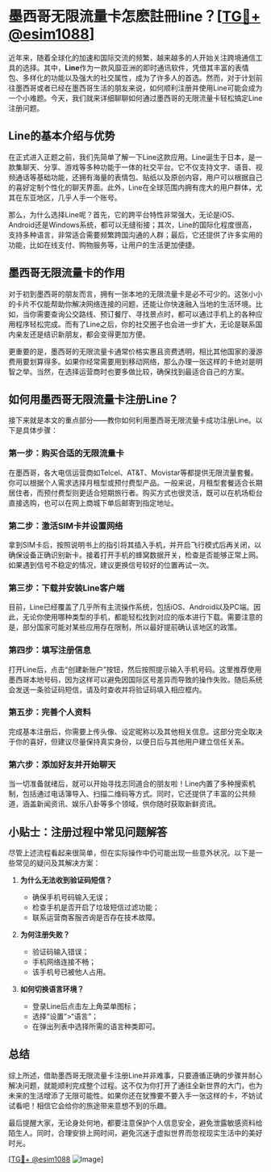 # 墨西哥无限流量卡怎麽註冊line？[[TG💪+ @esim1088](https://t.me/s/esim1088)]

近年来，随着全球化的加速和国际交流的频繁，越来越多的人开始关注跨境通信工具的选择。其中，**Line**作为一款风靡亚洲的即时通讯软件，凭借其丰富的表情包、多样化的功能以及强大的社交属性，成为了许多人的首选。然而，对于计划前往墨西哥或者已经在墨西哥生活的朋友来说，如何顺利注册并使用Line可能会成为一个小难题。今天，我们就来详细聊聊如何通过墨西哥的无限流量卡轻松搞定Line注册问题。

## Line的基本介绍与优势

在正式进入正题之前，我们先简单了解一下Line这款应用。Line诞生于日本，是一款集聊天、分享、游戏等多种功能于一体的社交平台。它不仅支持文字、语音、视频通话等基础功能，还拥有海量的表情包、贴纸以及原创内容，用户可以根据自己的喜好定制个性化的聊天界面。此外，Line在全球范围内拥有庞大的用户群体，尤其在东亚地区，几乎人手一个账号。

那么，为什么选择Line呢？首先，它的跨平台特性非常强大，无论是iOS、Android还是Windows系统，都可以无缝衔接；其次，Line的国际化程度很高，支持多种语言，非常适合需要频繁跨国沟通的人群；最后，它还提供了许多实用的功能，比如在线支付、购物服务等，让用户的生活更加便捷。

## 墨西哥无限流量卡的作用

对于初到墨西哥的朋友而言，拥有一张本地的无限流量卡是必不可少的。这张小小的卡片不仅能帮助你解决网络连接的问题，还能让你快速融入当地的生活环境。比如，当你需要查询公交路线、预订餐厅、寻找景点时，都可以通过手机上的各种应用程序轻松完成。而有了Line之后，你的社交圈子也会进一步扩大，无论是联系国内亲友还是结识新朋友，都会变得更加方便。

更重要的是，墨西哥的无限流量卡通常价格实惠且资费透明，相比其他国家的漫游费用要划算得多。如果你经常需要用到移动网络，那么办理一张这样的卡绝对是明智之举。当然，在选择运营商时也要多做比较，确保找到最适合自己的方案。

## 如何用墨西哥无限流量卡注册Line？

接下来就是本文的重点部分——教你如何利用墨西哥无限流量卡成功注册Line。以下是具体步骤：

### 第一步：购买合适的无限流量卡

在墨西哥，各大电信运营商如Telcel、AT&T、Movistar等都提供无限流量套餐。你可以根据个人需求选择月租型或预付费型产品。一般来说，月租型套餐适合长期居住者，而预付费型则更适合短期旅行者。购买方式也很灵活，既可以在机场柜台直接选购，也可以在网上商城下单后邮寄到指定地址。

### 第二步：激活SIM卡并设置网络

拿到SIM卡后，按照说明书上的指引将其插入手机，并开启飞行模式后再关闭，以确保设备正确识别新卡。接着打开手机的蜂窝数据开关，检查是否能够正常上网。如果遇到信号不稳定的情况，建议更换信号较好的位置再试一次。

### 第三步：下载并安装Line客户端

目前，Line已经覆盖了几乎所有主流操作系统，包括iOS、Android以及PC端。因此，无论你使用哪种类型的手机，都能轻松找到对应的版本进行下载。需要注意的是，部分国家可能对某些应用存在限制，所以最好提前确认该地区的政策。

### 第四步：填写注册信息

打开Line后，点击“创建新账户”按钮，然后按照提示输入手机号码。这里推荐使用墨西哥本地号码，因为这样可以避免因国际区号差异而导致的操作失败。随后系统会发送一条验证码短信，请及时查收并将验证码填入相应框内。

### 第五步：完善个人资料

完成基本注册后，你需要上传头像、设定昵称以及其他相关信息。这部分完全取决于你的喜好，但建议尽量保持真实身份，以便日后与其他用户建立信任关系。

### 第六步：添加好友并开始聊天

当一切准备就绪后，就可以开始寻找志同道合的朋友啦！Line内置了多种搜索机制，包括通过电话簿导入、扫描二维码等方式。同时，它还提供了丰富的公共频道，涵盖新闻资讯、娱乐八卦等多个领域，供你随时获取新鲜资讯。

## 小贴士：注册过程中常见问题解答

尽管上述流程看起来很简单，但在实际操作中仍可能出现一些意外状况。以下是一些常见的疑问及其解决方案：

1. **为什么无法收到验证码短信？**
   - 确保手机号码输入无误；
   - 检查手机是否开启了垃圾短信过滤功能；
   - 联系运营商客服咨询是否存在技术故障。

2. **为何注册失败？**
   - 验证码输入错误；
   - 手机网络连接不畅；
   - 该手机号已被他人占用。

3. **如何切换语言环境？**
   - 登录Line后点击左上角菜单图标；
   - 选择“设置”>“语言”；
   - 在弹出列表中选择所需的语言种类即可。

## 总结

综上所述，借助墨西哥无限流量卡注册Line并非难事，只要遵循正确的步骤并耐心解决问题，就能顺利完成整个过程。这不仅为你打开了通往全新世界的大门，也为未来的生活增添了无限可能性。如果你还在犹豫要不要入手一张这样的卡，不妨试试看吧！相信它会给你的旅途带来意想不到的乐趣。

最后提醒大家，无论身处何地，都要注意保护个人信息安全，避免泄露敏感资料给陌生人。同时，合理安排上网时间，避免沉迷于虚拟世界而忽视现实生活中的美好时光。

[[TG💪+ @esim1088](https://t.me/s/esim1088) ![Image](https://i.postimg.cc/4NQfJmqS/Snipaste-2025-05-13-00-14-12.png)]